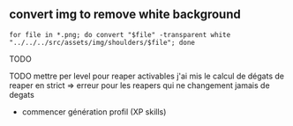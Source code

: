 ## convert img to remove white background
`
for file in *.png; do convert "$file" -transparent white "../../../src/assets/img/shoulders/$file"; done
`

TODO

TODO mettre per level pour reaper activables
j'ai mis le calcul de dégats de reaper en strict => erreur pour les reapers qui ne changement jamais de degats


 - commencer génération profil (XP skills)
